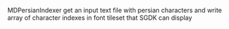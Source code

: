 MDPersianIndexer get an input text file with persian characters and write array of character indexes in font tileset that SGDK can display